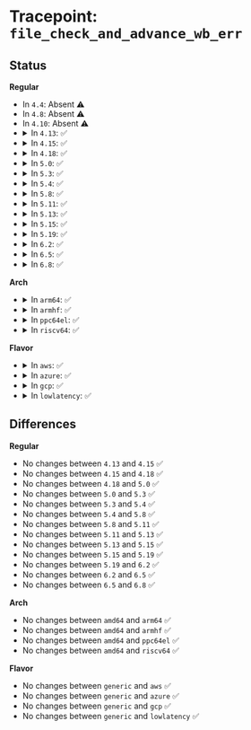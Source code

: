 # Tracepoint: <code>file_check_and_advance_wb_err</code>

## Status
<b>Regular</b>
<ul>
<li>
In <code>4.4</code>: Absent ⚠️
</li>
<li>
In <code>4.8</code>: Absent ⚠️
</li>
<li>
In <code>4.10</code>: Absent ⚠️
</li>
<li>
<details>
<summary>In <code>4.13</code>: ✅</summary>

Event:

```c
struct trace_event_raw_file_check_and_advance_wb_err {
    struct trace_entry ent;
    struct file *file;
    long unsigned int i_ino;
    dev_t s_dev;
    errseq_t old;
    errseq_t new;
    char __data[0];
};
```
Function:

```c
void trace_event_raw_event_file_check_and_advance_wb_err(void *__data, struct file *file, errseq_t old);
```
</details>
</li>
<li>
<details>
<summary>In <code>4.15</code>: ✅</summary>

Event:

```c
struct trace_event_raw_file_check_and_advance_wb_err {
    struct trace_entry ent;
    struct file *file;
    long unsigned int i_ino;
    dev_t s_dev;
    errseq_t old;
    errseq_t new;
    char __data[0];
};
```
Function:

```c
void trace_event_raw_event_file_check_and_advance_wb_err(void *__data, struct file *file, errseq_t old);
```
</details>
</li>
<li>
<details>
<summary>In <code>4.18</code>: ✅</summary>

Event:

```c
struct trace_event_raw_file_check_and_advance_wb_err {
    struct trace_entry ent;
    struct file *file;
    long unsigned int i_ino;
    dev_t s_dev;
    errseq_t old;
    errseq_t new;
    char __data[0];
};
```
Function:

```c
void trace_event_raw_event_file_check_and_advance_wb_err(void *__data, struct file *file, errseq_t old);
```
</details>
</li>
<li>
<details>
<summary>In <code>5.0</code>: ✅</summary>

Event:

```c
struct trace_event_raw_file_check_and_advance_wb_err {
    struct trace_entry ent;
    struct file *file;
    long unsigned int i_ino;
    dev_t s_dev;
    errseq_t old;
    errseq_t new;
    char __data[0];
};
```
Function:

```c
void trace_event_raw_event_file_check_and_advance_wb_err(void *__data, struct file *file, errseq_t old);
```
</details>
</li>
<li>
<details>
<summary>In <code>5.3</code>: ✅</summary>

Event:

```c
struct trace_event_raw_file_check_and_advance_wb_err {
    struct trace_entry ent;
    struct file *file;
    long unsigned int i_ino;
    dev_t s_dev;
    errseq_t old;
    errseq_t new;
    char __data[0];
};
```
Function:

```c
void trace_event_raw_event_file_check_and_advance_wb_err(void *__data, struct file *file, errseq_t old);
```
</details>
</li>
<li>
<details>
<summary>In <code>5.4</code>: ✅</summary>

Event:

```c
struct trace_event_raw_file_check_and_advance_wb_err {
    struct trace_entry ent;
    struct file *file;
    long unsigned int i_ino;
    dev_t s_dev;
    errseq_t old;
    errseq_t new;
    char __data[0];
};
```
Function:

```c
void trace_event_raw_event_file_check_and_advance_wb_err(void *__data, struct file *file, errseq_t old);
```
</details>
</li>
<li>
<details>
<summary>In <code>5.8</code>: ✅</summary>

Event:

```c
struct trace_event_raw_file_check_and_advance_wb_err {
    struct trace_entry ent;
    struct file *file;
    long unsigned int i_ino;
    dev_t s_dev;
    errseq_t old;
    errseq_t new;
    char __data[0];
};
```
Function:

```c
void trace_event_raw_event_file_check_and_advance_wb_err(void *__data, struct file *file, errseq_t old);
```
</details>
</li>
<li>
<details>
<summary>In <code>5.11</code>: ✅</summary>

Event:

```c
struct trace_event_raw_file_check_and_advance_wb_err {
    struct trace_entry ent;
    struct file *file;
    long unsigned int i_ino;
    dev_t s_dev;
    errseq_t old;
    errseq_t new;
    char __data[0];
};
```
Function:

```c
void trace_event_raw_event_file_check_and_advance_wb_err(void *__data, struct file *file, errseq_t old);
```
</details>
</li>
<li>
<details>
<summary>In <code>5.13</code>: ✅</summary>

Event:

```c
struct trace_event_raw_file_check_and_advance_wb_err {
    struct trace_entry ent;
    struct file *file;
    long unsigned int i_ino;
    dev_t s_dev;
    errseq_t old;
    errseq_t new;
    char __data[0];
};
```
Function:

```c
void trace_event_raw_event_file_check_and_advance_wb_err(void *__data, struct file *file, errseq_t old);
```
</details>
</li>
<li>
<details>
<summary>In <code>5.15</code>: ✅</summary>

Event:

```c
struct trace_event_raw_file_check_and_advance_wb_err {
    struct trace_entry ent;
    struct file *file;
    long unsigned int i_ino;
    dev_t s_dev;
    errseq_t old;
    errseq_t new;
    char __data[0];
};
```
Function:

```c
void trace_event_raw_event_file_check_and_advance_wb_err(void *__data, struct file *file, errseq_t old);
```
</details>
</li>
<li>
<details>
<summary>In <code>5.19</code>: ✅</summary>

Event:

```c
struct trace_event_raw_file_check_and_advance_wb_err {
    struct trace_entry ent;
    struct file *file;
    long unsigned int i_ino;
    dev_t s_dev;
    errseq_t old;
    errseq_t new;
    char __data[0];
};
```
Function:

```c
void trace_event_raw_event_file_check_and_advance_wb_err(void *__data, struct file *file, errseq_t old);
```
</details>
</li>
<li>
<details>
<summary>In <code>6.2</code>: ✅</summary>

Event:

```c
struct trace_event_raw_file_check_and_advance_wb_err {
    struct trace_entry ent;
    struct file *file;
    long unsigned int i_ino;
    dev_t s_dev;
    errseq_t old;
    errseq_t new;
    char __data[0];
};
```
Function:

```c
void trace_event_raw_event_file_check_and_advance_wb_err(void *__data, struct file *file, errseq_t old);
```
</details>
</li>
<li>
<details>
<summary>In <code>6.5</code>: ✅</summary>

Event:

```c
struct trace_event_raw_file_check_and_advance_wb_err {
    struct trace_entry ent;
    struct file *file;
    long unsigned int i_ino;
    dev_t s_dev;
    errseq_t old;
    errseq_t new;
    char __data[0];
};
```
Function:

```c
void trace_event_raw_event_file_check_and_advance_wb_err(void *__data, struct file *file, errseq_t old);
```
</details>
</li>
<li>
<details>
<summary>In <code>6.8</code>: ✅</summary>

Event:

```c
struct trace_event_raw_file_check_and_advance_wb_err {
    struct trace_entry ent;
    struct file *file;
    long unsigned int i_ino;
    dev_t s_dev;
    errseq_t old;
    errseq_t new;
    char __data[0];
};
```
Function:

```c
void trace_event_raw_event_file_check_and_advance_wb_err(void *__data, struct file *file, errseq_t old);
```
</details>
</li>
</ul>
<b>Arch</b>
<ul>
<li>
<details>
<summary>In <code>arm64</code>: ✅</summary>

Event:

```c
struct trace_event_raw_file_check_and_advance_wb_err {
    struct trace_entry ent;
    struct file *file;
    long unsigned int i_ino;
    dev_t s_dev;
    errseq_t old;
    errseq_t new;
    char __data[0];
};
```
Function:

```c
void trace_event_raw_event_file_check_and_advance_wb_err(void *__data, struct file *file, errseq_t old);
```
</details>
</li>
<li>
<details>
<summary>In <code>armhf</code>: ✅</summary>

Event:

```c
struct trace_event_raw_file_check_and_advance_wb_err {
    struct trace_entry ent;
    struct file *file;
    long unsigned int i_ino;
    dev_t s_dev;
    errseq_t old;
    errseq_t new;
    char __data[0];
};
```
Function:

```c
void trace_event_raw_event_file_check_and_advance_wb_err(void *__data, struct file *file, errseq_t old);
```
</details>
</li>
<li>
<details>
<summary>In <code>ppc64el</code>: ✅</summary>

Event:

```c
struct trace_event_raw_file_check_and_advance_wb_err {
    struct trace_entry ent;
    struct file *file;
    long unsigned int i_ino;
    dev_t s_dev;
    errseq_t old;
    errseq_t new;
    char __data[0];
};
```
Function:

```c
void trace_event_raw_event_file_check_and_advance_wb_err(void *__data, struct file *file, errseq_t old);
```
</details>
</li>
<li>
<details>
<summary>In <code>riscv64</code>: ✅</summary>

Event:

```c
struct trace_event_raw_file_check_and_advance_wb_err {
    struct trace_entry ent;
    struct file *file;
    long unsigned int i_ino;
    dev_t s_dev;
    errseq_t old;
    errseq_t new;
    char __data[0];
};
```
Function:

```c
void trace_event_raw_event_file_check_and_advance_wb_err(void *__data, struct file *file, errseq_t old);
```
</details>
</li>
</ul>
<b>Flavor</b>
<ul>
<li>
<details>
<summary>In <code>aws</code>: ✅</summary>

Event:

```c
struct trace_event_raw_file_check_and_advance_wb_err {
    struct trace_entry ent;
    struct file *file;
    long unsigned int i_ino;
    dev_t s_dev;
    errseq_t old;
    errseq_t new;
    char __data[0];
};
```
Function:

```c
void trace_event_raw_event_file_check_and_advance_wb_err(void *__data, struct file *file, errseq_t old);
```
</details>
</li>
<li>
<details>
<summary>In <code>azure</code>: ✅</summary>

Event:

```c
struct trace_event_raw_file_check_and_advance_wb_err {
    struct trace_entry ent;
    struct file *file;
    long unsigned int i_ino;
    dev_t s_dev;
    errseq_t old;
    errseq_t new;
    char __data[0];
};
```
Function:

```c
void trace_event_raw_event_file_check_and_advance_wb_err(void *__data, struct file *file, errseq_t old);
```
</details>
</li>
<li>
<details>
<summary>In <code>gcp</code>: ✅</summary>

Event:

```c
struct trace_event_raw_file_check_and_advance_wb_err {
    struct trace_entry ent;
    struct file *file;
    long unsigned int i_ino;
    dev_t s_dev;
    errseq_t old;
    errseq_t new;
    char __data[0];
};
```
Function:

```c
void trace_event_raw_event_file_check_and_advance_wb_err(void *__data, struct file *file, errseq_t old);
```
</details>
</li>
<li>
<details>
<summary>In <code>lowlatency</code>: ✅</summary>

Event:

```c
struct trace_event_raw_file_check_and_advance_wb_err {
    struct trace_entry ent;
    struct file *file;
    long unsigned int i_ino;
    dev_t s_dev;
    errseq_t old;
    errseq_t new;
    char __data[0];
};
```
Function:

```c
void trace_event_raw_event_file_check_and_advance_wb_err(void *__data, struct file *file, errseq_t old);
```
</details>
</li>
</ul>

## Differences
<b>Regular</b>
<ul>
<li>
No changes between <code>4.13</code> and <code>4.15</code> ✅
</li>
<li>
No changes between <code>4.15</code> and <code>4.18</code> ✅
</li>
<li>
No changes between <code>4.18</code> and <code>5.0</code> ✅
</li>
<li>
No changes between <code>5.0</code> and <code>5.3</code> ✅
</li>
<li>
No changes between <code>5.3</code> and <code>5.4</code> ✅
</li>
<li>
No changes between <code>5.4</code> and <code>5.8</code> ✅
</li>
<li>
No changes between <code>5.8</code> and <code>5.11</code> ✅
</li>
<li>
No changes between <code>5.11</code> and <code>5.13</code> ✅
</li>
<li>
No changes between <code>5.13</code> and <code>5.15</code> ✅
</li>
<li>
No changes between <code>5.15</code> and <code>5.19</code> ✅
</li>
<li>
No changes between <code>5.19</code> and <code>6.2</code> ✅
</li>
<li>
No changes between <code>6.2</code> and <code>6.5</code> ✅
</li>
<li>
No changes between <code>6.5</code> and <code>6.8</code> ✅
</li>
</ul>
<b>Arch</b>
<ul>
<li>
No changes between <code>amd64</code> and <code>arm64</code> ✅
</li>
<li>
No changes between <code>amd64</code> and <code>armhf</code> ✅
</li>
<li>
No changes between <code>amd64</code> and <code>ppc64el</code> ✅
</li>
<li>
No changes between <code>amd64</code> and <code>riscv64</code> ✅
</li>
</ul>
<b>Flavor</b>
<ul>
<li>
No changes between <code>generic</code> and <code>aws</code> ✅
</li>
<li>
No changes between <code>generic</code> and <code>azure</code> ✅
</li>
<li>
No changes between <code>generic</code> and <code>gcp</code> ✅
</li>
<li>
No changes between <code>generic</code> and <code>lowlatency</code> ✅
</li>
</ul>
